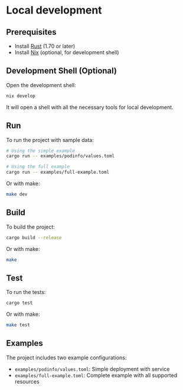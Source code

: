 # Local development

## Prerequisites

- Install [Rust](https://rustup.rs/) (1.70 or later)
- Install [Nix](https://nixos.org/download) (optional, for development shell)

## Development Shell (Optional)

Open the development shell:

```sh
nix develop
```

It will open a shell with all the necessary tools for local development.

## Run

To run the project with sample data:

```sh
# Using the simple example
cargo run -- examples/podinfo/values.toml

# Using the full example
cargo run -- examples/full-example.toml
```

Or with make:

```sh
make dev
```

## Build

To build the project:

```sh
cargo build --release
```

Or with make:

```sh
make
```

## Test

To run the tests:

```sh
cargo test
```

Or with make:

```sh
make test
```

## Examples

The project includes two example configurations:

- `examples/podinfo/values.toml`: Simple deployment with service
- `examples/full-example.toml`: Complete example with all supported resources
